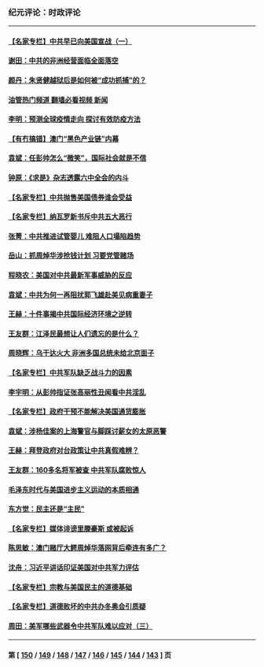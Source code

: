 ### 纪元评论：时政评论
---
#### [【名家专栏】中共早已向美国宣战（一）](../../pages/nsc1025/n13412647.md?12030330) 
#### [谢田：中共的非洲经营面临全面落空](../../pages/nsc1025/n13413249.md?12030330) 
#### [颜丹：朱贤健越狱后是如何被“成功抓捕”的？](../../pages/nsc1025/n13413115.md?12030330) 
#### [油管热门频道 翻墙必看视频 新闻](ok?12030330)
#### [李明：预测全球疫情走向 探讨有效防疫方法](../../pages/nsc1025/n13412060.md?12030330) 
#### [【有冇搞错】澳门“黑色产业链”内幕](../../pages/nsc1025/n13411012.md?12030330) 
#### [袁斌：任彭帅怎么“微笑”，国际社会就是不信](../../pages/nsc1025/n13411960.md?12030330) 
#### [钟原：《求是》杂志透露六中全会的内斗](../../pages/nsc1025/n13409236.md?12030330) 
#### [【名家专栏】中共抛售美国债券谁会受益](../../pages/nsc1025/n13410456.md?12030330) 
#### [【名家专栏】纳瓦罗新书斥中共五大恶行](../../pages/nsc1025/n13410422.md?12030330) 
#### [张菁：中共推进试管婴儿 难阻人口塌陷趋势](../../pages/nsc1025/n13410693.md?12030330) 
#### [岳山：抓周焯华涉抢钱计划 习要党管赌场](../../pages/nsc1025/n13410687.md?12030330) 
#### [程晓农：美国对中共最新军事威胁的反应](../../pages/nsc1025/n13410009.md?12030330) 
#### [袁斌：中共为何一再阻扰郭飞雄赴美见病重妻子](../../pages/nsc1025/n13409841.md?12030330) 
#### [王赫：十件事揭中共国际经济环境之逆转](../../pages/nsc1025/n13409632.md?12030330) 
#### [王友群：江泽民最想让人们遗忘的是什么？](../../pages/nsc1025/n13408949.md?12030330) 
#### [周晓辉：乌干达火大 非洲多国总统未给北京面子](../../pages/nsc1025/n13408402.md?12030330) 
#### [【名家专栏】中共军队缺乏战斗力的因素](../../pages/nsc1025/n13405794.md?12030330) 
#### [李宇明：从彭帅指证张高丽性丑闻看中共淫乱](../../pages/nsc1025/n13408522.md?12030330) 
#### [【名家专栏】政府干预不能解决美国通货膨胀](../../pages/nsc1025/n13408002.md?12030330) 
#### [袁斌：涉杨佳案的上海警官与脚踩讨薪女的太原恶警](../../pages/nsc1025/n13407544.md?12030330) 
#### [王赫：拜登政府对台政策让中共真假难辨？](../../pages/nsc1025/n13407077.md?12030330) 
#### [王友群：160多名将军被查 中共军队腐败惊人](../../pages/nsc1025/n13406539.md?12030330) 
#### [毛泽东时代与美国进步主义运动的本质相通](../../pages/nsc1025/n13406615.md?12030330) 
#### [东方觉：民主还是“主民”](../../pages/nsc1025/n13406522.md?12030330) 
#### [【名家专栏】媒体诽谤里滕豪斯 或被起诉](../../pages/nsc1025/n13405795.md?12030330) 
#### [陈思敏：澳门赌厅大鳄周焯华落网背后牵连有多广？](../../pages/nsc1025/n13405446.md?12030330) 
#### [沈舟：习近平讲话印证美国对中共军力评估](../../pages/nsc1025/n13404726.md?12030330) 
#### [【名家专栏】宗教与美国民主的道德基础](../../pages/nsc1025/n13403931.md?12030330) 
#### [【名家专栏】道德败坏的中共办冬奥会引质疑](../../pages/nsc1025/n13403935.md?12030330) 
#### [周田：美军哪些武器令中共军队难以应对（三）](../../pages/nsc1025/n13404188.md?12030330) 

---
#### 第 [ [150](./150.md?12030330) / [149](./149.md?12030330) / [148](./148.md?12030330) / [147](./147.md?12030330) / [146](./146.md?12030330) / [145](./145.md?12030330) / [144](./144.md?12030330) / [143](./143.md?12030330) ] 页
